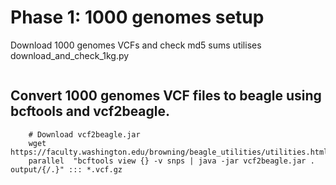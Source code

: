 # Phase 1: 1000 genomes setup 

Download 1000 genomes VCFs and check md5 sums utilises download\_and\_check\_1kg.py
```bash

```

## Convert 1000 genomes VCF files to beagle using bcftools and vcf2beagle.


```
    # Download vcf2beagle.jar
    wget https://faculty.washington.edu/browning/beagle_utilities/utilities.html#vcf2beagle    
    parallel  "bcftools view {} -v snps | java -jar vcf2beagle.jar . output/{/.}" ::: *.vcf.gz
```
